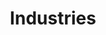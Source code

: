 ---
templateKey: index-industries
metakeywords: ["Industries"]
metadescription:
ogimage: /img/tekdi-logo.png
title: Industries
subTitle: 

homePageDescription: Our technological expertise and in-depth domain understanding, keeps you a digital step ahead of others by simplifying complex processes across verticals

description: Lorem ipsum dolor sit amet, consectetur adipiscing elit. Cras vel est ultricies metus hendrerit luctus. Proin at commodo erat. Vestibulum non pharetra arcu, vel vulputate augue. Nam dignissim nisi id nisi eleifend, feugiat rhoncus mauris cursus. Fusce in aliquam tortor. Morbi placerat mi eget orci pellentesque, non consequat nulla posuere. Vestibulum tincidunt consectetur arcu, ac ultricies sem. Donec volutpat lacinia elit, auctor ullamcorper mi pellentesque ac. Nulla ultricies nunc est, sed consequat nulla aliquet ac.

image: /img/industries/bg-industries.jpg
---